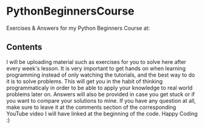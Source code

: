 # PythonBeginnersCourse
Exercises &amp; Answers for my Python Beginners Course at: 

## Contents
I will be uploading material such as exercises for you to solve here after every week's lesson. It is very important to get hands on when learning programming instead of only watching the tutorials, and the best way to do it is to solve problems. This will get you in the habit of thinking programmaticaly in order to be able to apply your knowledge to real world problems later on. Answers will also be provided in case you get stuck or if you want to compare your solutions to mine. If you have any question at all, make sure to leave it at the comments section of the corresponding YouTube video I will have linked at the beginning of the code. Happy Coding :)
